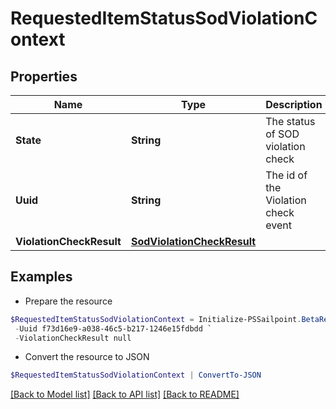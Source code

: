 # RequestedItemStatusSodViolationContext
## Properties

Name | Type | Description | Notes
------------ | ------------- | ------------- | -------------
**State** | **String** | The status of SOD violation check | [optional] 
**Uuid** | **String** | The id of the Violation check event | [optional] 
**ViolationCheckResult** | [**SodViolationCheckResult**](SodViolationCheckResult.md) |  | [optional] 

## Examples

- Prepare the resource
```powershell
$RequestedItemStatusSodViolationContext = Initialize-PSSailpoint.BetaRequestedItemStatusSodViolationContext  -State SUCCESS `
 -Uuid f73d16e9-a038-46c5-b217-1246e15fdbdd `
 -ViolationCheckResult null
```

- Convert the resource to JSON
```powershell
$RequestedItemStatusSodViolationContext | ConvertTo-JSON
```

[[Back to Model list]](../README.md#documentation-for-models) [[Back to API list]](../README.md#documentation-for-api-endpoints) [[Back to README]](../README.md)

